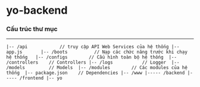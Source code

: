 # yo-backend
### Cấu trúc thư mục
---

``
|-- /api 			// truy cập API Web Services của hệ thống
|-- app.js 		
|-- /boots			// Nạp các chức năng trước khi chạy hệ thống  
|-- /configs		// Cấu hình toàn bộ hệ thống 
|-- /controllers	// Controllers
|-- /logs			// Logger 
|-- /models			// Models 
|-- /modules		// Các modules của hệ thống 
|-- package.json 	// Dependencies
|-- /www
|----- /backend
|----- /frontend
|-- yo
``

